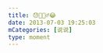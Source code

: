 ```yaml
---
title: 😓🏃🏻‍♂️😂
date: 2013-07-03 19:25:03
mCategories: [说说]
type: moment
---
```


<div id="pics-20130703192503"></div>

<script src="/lib/moment/pics.js"></script>
<script>
var data = [
    {"link": "2013-07-03_000000.jpeg", "type": "shuoshuo"}
];
picsRender(data, "pics-20130703192503");
</script>
